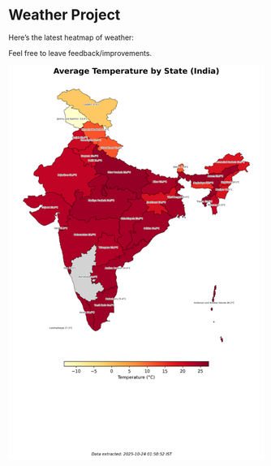 # Weather Project

Here’s the latest heatmap of weather:

Feel free to leave feedback/improvements.

![India Heatmap](docs/assets/india_heatmap.png?v=FA8E26)
